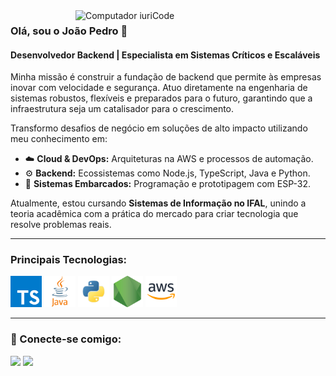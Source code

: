 <img src="https://raw.githubusercontent.com/MicaelliMedeiros/micaellimedeiros/master/image/computer-illustration.png" min-width="400px" max-width="400px" width="400px" align="right" alt="Computador iuriCode">

### Olá, sou o João Pedro 👋
#### Desenvolvedor Backend | Especialista em Sistemas Críticos e Escaláveis

Minha missão é construir a fundação de backend que permite às empresas inovar com velocidade e segurança. Atuo diretamente na engenharia de sistemas robustos, flexíveis e preparados para o futuro, garantindo que a infraestrutura seja um catalisador para o crescimento.

Transformo desafios de negócio em soluções de alto impacto utilizando meu conhecimento em:

- ☁️ **Cloud & DevOps:** Arquiteturas na AWS e processos de automação.
- ⚙️ **Backend:** Ecossistemas como Node.js, TypeScript, Java e Python.
- 🤖 **Sistemas Embarcados:** Programação e prototipagem com ESP-32.

Atualmente, estou cursando **Sistemas de Informação no IFAL**, unindo a teoria acadêmica com a prática do mercado para criar tecnologia que resolve problemas reais.

---

###  Principais Tecnologias:

<code><img height="50" width="50" src="https://raw.githubusercontent.com/github/explore/refs/heads/main/topics/typescript/typescript.png"></code>
<code><img height="50" width="50" src="https://raw.githubusercontent.com/github/explore/refs/heads/main/topics/java/java.png"></code>
<code><img height="50" width="50" src="https://raw.githubusercontent.com/github/explore/refs/heads/main/topics/python/python.png"></code>
<code><img height="50" width="50" src="https://raw.githubusercontent.com/github/explore/refs/heads/main/topics/nodejs/nodejs.png"></code>
<code><img height="50" width="50" src="https://raw.githubusercontent.com/github/explore/refs/heads/main/topics/aws/aws.png"></code>

---

### 💬 Conecte-se comigo:

<a href="mailto:contato.gepetojj@gmail.com" alt="Gmail"><img src="https://img.shields.io/badge/-Gmail-FF0000?style=flat-square&labelColor=FF0000&logo=gmail&logoColor=white" /></a>
<a href="https://www.linkedin.com/in/nobrejoaox/" alt="LinkedIn"><img src="https://img.shields.io/badge/LinkedIn-0077B5?style=flat-square&logo=linkedin&logoColor=white" /></a>
